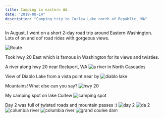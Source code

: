 ```yaml
---
title: Camping in eastern WA
date: "2019-08-14"
description: "Camping trip to Curlew Lake north of Republic, WA"
---
```


In August, I went on a short 2-day road trip around Eastern Washington. Lots of on and oof road rides with gorgeous views.

![Route](./route.png)

Took hwy 20 East which is famous in Washington for its views and twisties.

A river along hwy 20 near Rockport, WA
![a river in North Cascades](./river.jpg)

View of Diablo Lake from a vista point near by
![diablo lake](./diablo-lake.jpg)

Mountains! What else can you say?
![hwy 20](./hwy_20.jpg)

My camping spot on lake Curlew
![camping spot](./camping.jpg)

Day 2 was full of twisted roads and mountain passes :)
![day 2](./day_2.jpg)
![da 2](./day_2-1.jpg)
![columbia river](./columbia_river.jpg)
![columbia river](./columbia_river_2.jpg)
![grand coulee dam](./grand_coulee_dam.jpg)